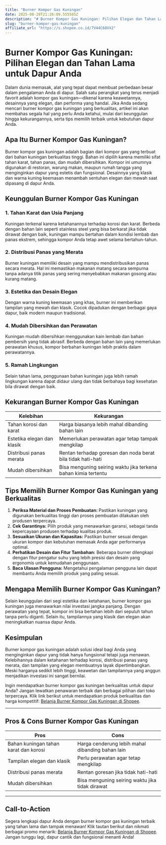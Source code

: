 ```yaml
---
title: "Burner Kompor Gas Kuningan"
date: 2025-08-28T21:26:09.555585Z
description: "# Burner Kompor Gas Kuningan: Pilihan Elegan dan Tahan Lama untuk Dapur Anda..."
slug: "burner-kompor-gas-kuningan"
affiliate_url: "https://s.shopee.co.id/7V44C68VX2"
---
```

# Burner Kompor Gas Kuningan: Pilihan Elegan dan Tahan Lama untuk Dapur Anda

Dalam dunia memasak, alat yang tepat dapat membuat perbedaan besar dalam pengalaman Anda di dapur. Salah satu perangkat yang terus menjadi favorit adalah kompor gas kuningan—dikenal karena keawetannya, desainnya yang elegan, dan performa yang handal. Jika Anda sedang mencari burner kompor gas kuningan yang berkualitas, artikel ini akan membahas segala hal yang perlu Anda ketahui, mulai dari keunggulan hingga kekurangannya, serta tips memilih terbaik untuk kebutuhan dapur Anda.

## Apa Itu Burner Kompor Gas Kuningan?

Burner kompor gas kuningan adalah bagian dari kompor gas yang terbuat dari bahan kuningan berkualitas tinggi. Bahan ini dipilih karena memiliki sifat tahan karat, tahan panas, dan mudah dibersihkan. Kompor ini umumnya digunakan di restoran, warung makan, maupun rumah tangga yang menginginkan dapur yang estetis dan fungsional. Desainnya yang klasik dan warna kuning keemasan menambah sentuhan elegan dan mewah saat dipasang di dapur Anda.

## Keunggulan Burner Kompor Gas Kuningan

### 1. Tahan Karat dan Usia Panjang
Kuningan terkenal karena ketahanannya terhadap korosi dan karat. Berbeda dengan bahan lain seperti stainless steel yang bisa berkarat jika tidak dirawat dengan baik, kuningan mampu bertahan dalam kondisi lembab dan panas ekstrem, sehingga kompor Anda tetap awet selama bertahun-tahun.

### 2. Distribusi Panas yang Merata
Burner kuningan memiliki desain yang mampu mendistribusikan panas secara merata. Hal ini memastikan makanan matang secara sempurna tanpa adanya titik panas yang sering menyebabkan makanan gosong atau kurang matang.

### 3. Estetika dan Desain Elegan
Dengan warna kuning keemasan yang khas, burner ini memberikan tampilan yang mewah dan klasik. Cocok dipadukan dengan berbagai gaya dapur, baik modern maupun tradisional.

### 4. Mudah Dibersihkan dan Perawatan
Kuningan mudah dibersihkan menggunakan kain lembab dan bahan pembersih yang tidak abrasif. Berbeda dengan bahan lain yang memerlukan perawatan khusus, kompor berbahan kuningan lebih praktis dalam perawatannya.

### 5. Ramah Lingkungan
Selain tahan lama, penggunaan bahan kuningan juga lebih ramah lingkungan karena dapat didaur ulang dan tidak berbahaya bagi kesehatan bila dirawat dengan baik.

## Kekurangan Burner Kompor Gas Kuningan

| **Kelebihan**                     | **Kekurangan**                         |
|----------------------------------|---------------------------------------|
| Tahan korosi dan karat          | Harga biasanya lebih mahal dibanding bahan lain |
| Estetika elegan dan klasik     | Memerlukan perawatan agar tetap tampak mengkilap |
| Distribusi panas merata        | Rentan terhadap goresan dan noda berat bila tidak hati-hati |
| Mudah dibersihkan             | Bisa menguning seiring waktu jika terkena bahan kimia tertentu |

## Tips Memilih Burner Kompor Gas Kuningan yang Berkualitas

1. **Periksa Material dan Proses Pembuatan:** Pastikan kuningan yang digunakan berkualitas tinggi dan proses pembuatan dilakukan oleh produsen terpercaya.
2. **Cek Garantinya:** Pilih produk yang menawarkan garansi, sebagai tanda kepercayaan produsen terhadap kualitas produk.
3. **Sesuaikan Ukuran dan Kapasitas:** Pastikan burner sesuai dengan ukuran kompor dan kebutuhan memasak Anda agar performanya optimal.
4. **Perhatikan Desain dan Fitur Tambahan:** Beberapa burner dilengkapi dengan fitur pengatur suhu yang lebih presisi dan desain yang ergonomis untuk kemudahan penggunaan.
5. **Baca Ulasan Pengguna:** Mengetahui pengalaman pengguna lain dapat membantu Anda memilih produk yang paling sesuai.

## Mengapa Memilih Burner Kompor Gas Kuningan?

Selain keunggulan dari segi estetika dan ketahanan, burner kompor gas kuningan juga menawarkan nilai investasi jangka panjang. Dengan perawatan yang tepat, kompor ini bisa bertahan lebih dari sepuluh tahun tanpa perlu diganti. Selain itu, tampilannya yang klasik dan elegan akan meningkatkan nuansa dapur Anda.

## Kesimpulan

Burner kompor gas kuningan adalah solusi ideal bagi Anda yang menginginkan dapur yang tidak hanya fungsional tetapi juga menawan. Kelebihannya dalam ketahanan terhadap korosi, distribusi panas yang merata, dan tampilan yang elegan membuatnya layak dipertimbangkan. Meski harganya sedikit lebih tinggi, keawetan dan tampilannya yang anggun menjadikan investasi ini sangat bernilai.

Ingin mendapatkan burner kompor gas kuningan berkualitas untuk dapur Anda? Jangan lewatkan penawaran terbaik dan berbagai pilihan dari toko terpercaya. Klik link berikut untuk mendapatkan produk berkualitas dan harga kompetitif: [Belanja Burner Kompor Gas Kuningan di Shopee](https://s.shopee.co.id/7V44C68VX2).

---

## Pros & Cons Burner Kompor Gas Kuningan

| **Pros**                                              | **Cons**                                         |
|--------------------------------------------------------|-------------------------------------------------|
| Bahan kuningan tahan karat dan korosi                | Harga cenderung lebih mahal dibanding bahan lain |
| Tampilan elegan dan klasik                           | Perlu perawatan agar tetap mengkilap          |
| Distribusi panas merata                              | Rentan goresan jika tidak hati-hati            |
| Mudah dibersihkan                                    | Bisa menguning seiring waktu jika tidak dirawat |

---

## Call-to-Action

Segera lengkapi dapur Anda dengan burner kompor gas kuningan terbaik yang tahan lama dan tampak menawan! Klik tautan berikut dan nikmati berbagai promo menarik: [Belanja Burner Kompor Gas Kuningan di Shopee](https://s.shopee.co.id/7V44C68VX2). Jangan tunggu lagi, dapur cantik dan fungsional menanti Anda!